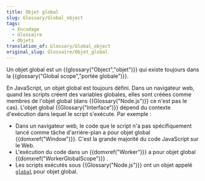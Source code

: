 ```yaml
---
title: Objet global
slug: Glossary/Global_object
tags:
  - Encodage
  - Glossaire
  - Objets
translation_of: Glossary/Global_object
original_slug: Glossaire/Objet_global
---
```

Un objet global est un {{glossary("Object","objet")}} qui existe toujours dans la {{glossary("Global scope","portée globale")}}.

En JavaScript, un objet global est toujours défini. Dans un navigateur web, quand les scripts créent des variables globales, elles sont créées comme membres de l'objet global (dans {{Glossary("Node.js")}} ce n'est pas le cas). L'objet global {{Glossary("Interface")}} dépend du contexte d'exécution dans lequel le script s'exécute. Par exemple :

- Dans un navigateur web, le code que le script n'a pas spécifiquement lancé comme tâche d'arrière-plan a pour objet global {{domxref("Window")}}. C'est la grande majorité du code JavaScript sur le Web.
- L'exécution du code dans un {{domxref("Worker")}} a pour objet global {{domxref("WorkerGlobalScope")}} .
- Les scripts exécutés sous {{Glossary("Node.js")}} ont un objet appelé [`global`](https://nodejs.org/api/globals.html#globals_global) pour objet global.
